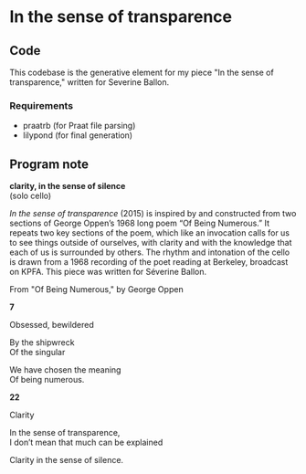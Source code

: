 # In the sense of transparence

## Code

This codebase is the generative element for my piece "In the sense of
transparence," written for Severine Ballon.

### Requirements

* praatrb (for Praat file parsing)
* lilypond (for final generation)

## Program note

**clarity, in the sense of silence**  
(solo cello)

*In the sense of transparence* (2015) is inspired by and constructed from two
sections of George Oppen’s 1968 long poem “Of Being Numerous.” It repeats two
key sections of the poem, which like an invocation calls for us to see things
outside of ourselves, with clarity and with the knowledge that each of us is
surrounded by others. The rhythm and intonation of the cello is drawn from a
1968 recording of the poet reading at Berkeley, broadcast on KPFA. This piece
was written for Séverine Ballon.

From "Of Being Numerous," by George Oppen

**7**

Obsessed, bewildered

By the shipwreck  
Of the singular

We have chosen the meaning  
Of being numerous.

**22**

Clarity

In the sense of transparence,  
I don’t mean that much can be explained  

Clarity in the sense of silence.
